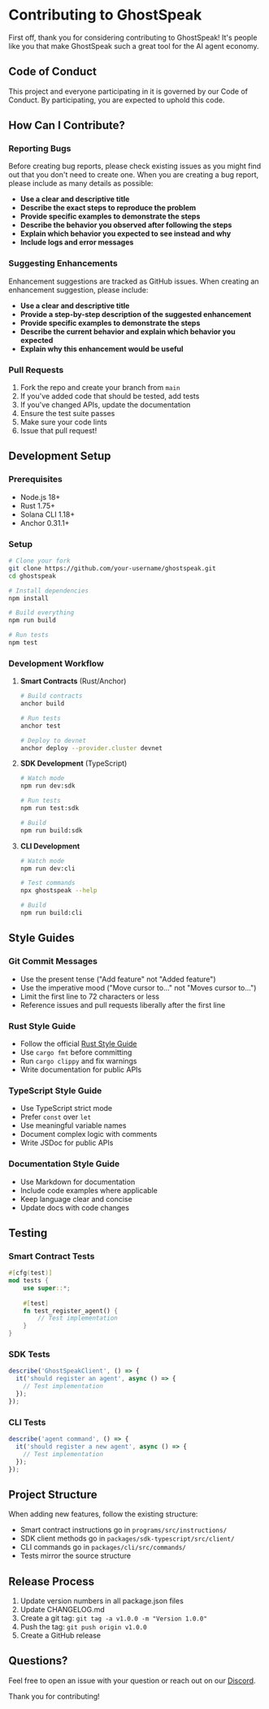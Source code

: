# Contributing to GhostSpeak

First off, thank you for considering contributing to GhostSpeak! It's people like you that make GhostSpeak such a great tool for the AI agent economy.

## Code of Conduct

This project and everyone participating in it is governed by our Code of Conduct. By participating, you are expected to uphold this code.

## How Can I Contribute?

### Reporting Bugs

Before creating bug reports, please check existing issues as you might find out that you don't need to create one. When you are creating a bug report, please include as many details as possible:

- **Use a clear and descriptive title**
- **Describe the exact steps to reproduce the problem**
- **Provide specific examples to demonstrate the steps**
- **Describe the behavior you observed after following the steps**
- **Explain which behavior you expected to see instead and why**
- **Include logs and error messages**

### Suggesting Enhancements

Enhancement suggestions are tracked as GitHub issues. When creating an enhancement suggestion, please include:

- **Use a clear and descriptive title**
- **Provide a step-by-step description of the suggested enhancement**
- **Provide specific examples to demonstrate the steps**
- **Describe the current behavior and explain which behavior you expected**
- **Explain why this enhancement would be useful**

### Pull Requests

1. Fork the repo and create your branch from `main`
2. If you've added code that should be tested, add tests
3. If you've changed APIs, update the documentation
4. Ensure the test suite passes
5. Make sure your code lints
6. Issue that pull request!

## Development Setup

### Prerequisites

- Node.js 18+
- Rust 1.75+
- Solana CLI 1.18+
- Anchor 0.31.1+

### Setup

```bash
# Clone your fork
git clone https://github.com/your-username/ghostspeak.git
cd ghostspeak

# Install dependencies
npm install

# Build everything
npm run build

# Run tests
npm test
```

### Development Workflow

1. **Smart Contracts** (Rust/Anchor)
   ```bash
   # Build contracts
   anchor build
   
   # Run tests
   anchor test
   
   # Deploy to devnet
   anchor deploy --provider.cluster devnet
   ```

2. **SDK Development** (TypeScript)
   ```bash
   # Watch mode
   npm run dev:sdk
   
   # Run tests
   npm run test:sdk
   
   # Build
   npm run build:sdk
   ```

3. **CLI Development**
   ```bash
   # Watch mode
   npm run dev:cli
   
   # Test commands
   npx ghostspeak --help
   
   # Build
   npm run build:cli
   ```

## Style Guides

### Git Commit Messages

- Use the present tense ("Add feature" not "Added feature")
- Use the imperative mood ("Move cursor to..." not "Moves cursor to...")
- Limit the first line to 72 characters or less
- Reference issues and pull requests liberally after the first line

### Rust Style Guide

- Follow the official [Rust Style Guide](https://doc.rust-lang.org/1.0.0/style/)
- Use `cargo fmt` before committing
- Run `cargo clippy` and fix warnings
- Write documentation for public APIs

### TypeScript Style Guide

- Use TypeScript strict mode
- Prefer `const` over `let`
- Use meaningful variable names
- Document complex logic with comments
- Write JSDoc for public APIs

### Documentation Style Guide

- Use Markdown for documentation
- Include code examples where applicable
- Keep language clear and concise
- Update docs with code changes

## Testing

### Smart Contract Tests

```rust
#[cfg(test)]
mod tests {
    use super::*;
    
    #[test]
    fn test_register_agent() {
        // Test implementation
    }
}
```

### SDK Tests

```typescript
describe('GhostSpeakClient', () => {
  it('should register an agent', async () => {
    // Test implementation
  });
});
```

### CLI Tests

```typescript
describe('agent command', () => {
  it('should register a new agent', async () => {
    // Test implementation
  });
});
```

## Project Structure

When adding new features, follow the existing structure:

- Smart contract instructions go in `programs/src/instructions/`
- SDK client methods go in `packages/sdk-typescript/src/client/`
- CLI commands go in `packages/cli/src/commands/`
- Tests mirror the source structure

## Release Process

1. Update version numbers in all package.json files
2. Update CHANGELOG.md
3. Create a git tag: `git tag -a v1.0.0 -m "Version 1.0.0"`
4. Push the tag: `git push origin v1.0.0`
5. Create a GitHub release

## Questions?

Feel free to open an issue with your question or reach out on our [Discord](https://discord.gg/ghostspeak).

Thank you for contributing!